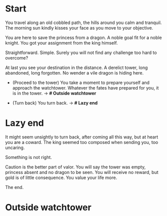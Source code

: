 # Start
You travel along an old cobbled path, the hills around you calm and tranquil. The morning sun kindly kisses your face as you move to your objective.

You are here to save the princess from a dragon. A noble goal fit for a noble knight. You got your assignment from the king himself.

Straightforward. Simple. Surely you will not find any challenge too hard to overcome? 

At last you see your destination in the distance. A derelict tower, long abandoned, long forgotten. No wender a vile dragon is hiding here.

- (Proceed to the tower)
You take a moment to prepare yourself and approach the watchtower. Whatever the fates have prepared for you, it is in the tower.
-> **# Outside watchtower**

- (Turn back) 
You turn back.
-> **# Lazy end**

# Lazy end
It might seem unsightly to turn back, after coming all this way, but at heart you are a coward. The king seemed too composed when sending you, too uncaring.

Something is not right. 

Caution is the better part of valor. You will say the tower was empty, princess absent and no dragon to be seen. You will receive no reward, but gold is of little consequence. You value your life more.

The end.

# Outside watchtower
